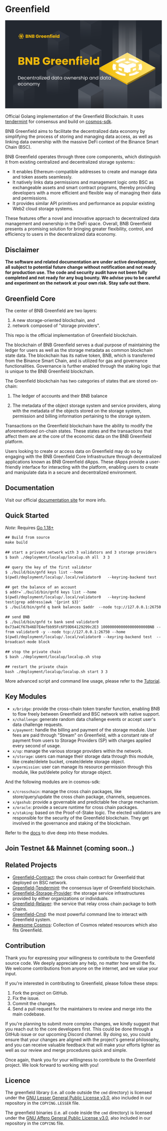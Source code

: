 # Greenfield

![banner](./docs/asset/gnfd-banner.png)

Official Golang implementation of the Greenfield Blockchain. It uses [tendermint](https://github.com/tendermint/tendermint/)
for consensus and build on [cosmos-sdk](https://github.com/cosmos/cosmos-sdk).

BNB Greenfield aims to facilitate the decentralized data economy by simplifying the process of storing and managing data
access, as well as linking data ownership with the massive DeFi context of the Binance Smart Chain (BSC).

BNB Greenfield operates through three core components, which distinguish it from existing centralized and decentralized
storage systems::
- It enables Ethereum-compatible addresses to create and manage data and token assets seamlessly.
- It natively links data permissions and management logic onto BSC as exchangeable assets and smart contract programs,
thereby providing developers with a more efficient and flexible way of managing their data and permissions.
- It provides similar API primitives and performance as popular existing Web2 cloud storage systems.

These features offer a novel and innovative approach to decentralized data management and ownership in the DeFi space.
Overall, BNB Greenfield presents a promising solution for bringing greater flexibility, control, and efficiency to users
in the decentralized data economy.


## Disclaimer
**The software and related documentation are under active development, all subject to potential future change without 
notification and not ready for production use. The code and security audit have not been fully completed and not ready 
for any bug bounty. We advise you to be careful and experiment on the network at your own risk. Stay safe out there.**

## Greenfield Core

The center of BNB Greenfield are two layers:
1. A new storage-oriented blockchain, and
2. network composed of "storage providers".

This repo is the official implementation of Greenfield blockchain. 

The blockchain of BNB Greenfield serves a dual purpose of maintaining the ledger for users as well as the storage metadata
as common blockchain state data. The blockchain has its native token, BNB, which is transferred from the Binance Smart Chain,
and is utilized for gas and governance functionalities. Governance is further enabled through the staking logic that is
unique to the BNB Greenfield blockchain.

The Greenfield blockchain has two categories of states that are stored on-chain:

1. The ledger of accounts and their BNB balance

2. The metadata of the object storage system and service providers, along with the metadata of the objects stored on the
storage system, permission and billing information pertaining to the storage system.

Transactions on the Greenfield blockchain have the ability to modify the aforementioned on-chain states. These states and
the transactions that affect them are at the core of the economic data on the BNB Greenfield platform.

Users looking to create or access data on Greenfield may do so by engaging with the BNB Greenfield Core Infrastructure
through decentralized applications known as BNB Greenfield dApps. These dApps provide a user-friendly interface for
interacting with the platform, enabling users to create and manipulate data in a secure and decentralized environment.

## Documentation
Visit our official [documentation site](https://greenfield.bnbchain.org/docs/guide/) for more info.

## Quick Started

*Note*: Requires [Go 1.18+](https://go.dev/dl/)

```
## Build from source
make build

## start a private network with 3 validators and 3 storage providers
$ bash ./deployment/localup/localup.sh all  3 3

## query the key of the first validator
$ ./build/bin/gnfd keys list --home   $(pwd)/deployment/localup/.local/validator0   --keyring-backend test

## get the balance of an account
$ addr=`./build/bin/gnfd keys list --home   $(pwd)/deployment/localup/.local/validator0   --keyring-backend test|grep address|awk '{print $3}'`
$ ./build/bin/gnfd q bank balances $addr  --node tcp://127.0.0.1:26750 

## send BNB
$ ./build/bin/gnfd tx bank send validator0 0x73a4Cf67b46D7E4efbb95Fc6F59D64129299c2E3 100000000000000000000BNB --from validator0 -y --node tcp://127.0.0.1:26750 --home $(pwd)/deployment/localup/.local/validator0 --keyring-backend test  --broadcast-mode block

## stop the private chain
$ bash ./deployment/localup/localup.sh stop 

## restart the private chain
bash ./deployment/localup/localup.sh start 3 3
```

More advanced script and command line usage, please refer to the [Tutorial](docs/cli/cli.md).

## Key Modules

- `x/bridge`: provide the cross-chain token transfer function, enabling BNB to flow freely between Greenfield and BSC
network with native support.
- `x/challenge`: generate random data challenge events or accept user's data challenge requests.
- `x/payment`: handle the billing and payment of the storage module. User fees are paid through "Stream" on Greenfield,
with a constant rate of payment from users to Storage Providers (SP) with charges applied every second of usage.
- `x/sp`: manage the various storage providers within the network.
- `x/storage`: users can manage their storage data through this module, like create/delete bucket, create/delete storage object.
- `x/permission`: user can manage its resource permission through this module, like put/delete policy for storage object.

And the following modules are in cosmos-sdk:

- `x/crosschain`: manage the cross chain packages, like store/query/update the cross chain package, channels, sequences.
- `x/gashub`: provide a governable and predictable fee charge mechanism.
- `x/oracle`: provide a secure runtime for cross chain packages.
- `x/staking`:  based on the Proof-of-Stake logic. The elected validators are responsible for the security of the Greenfield blockchain. 
They get involved in the governance and staking of the blockchain.

Refer to the [docs](docs/readme.md) to dive deep into these modules.

## Join Testnet && Mainnet (coming soon..)

## Related Projects
- [Greenfield-Contract](https://github.com/bnb-chain/greenfield-contracts): the cross chain contract for Greenfield that deployed on BSC network.
- [Greenfield-Tendermint](https://github.com/bnb-chain/greenfield-tendermint): the consensus layer of Greenfield blockchain.
- [Greenfield-Storage-Provider](https://github.com/bnb-chain/greenfield-storage-provider): the storage service infrastructures provided by either organizations or individuals.
- [Greenfield-Relayer](https://github.com/bnb-chain/greenfield-relayer): the service that relay cross chain package to both chains.
- [Greenfield-Cmd](https://github.com/bnb-chain/greenfield-cmd): the most powerful command line to interact with Greenfield system.
- [Awesome Cosmos](https://github.com/cosmos/awesome-cosmos): Collection of Cosmos related resources which also fits Greenfield.

## Contribution
Thank you for expressing your willingness to contribute to the Greenfield source code. We deeply appreciate any help, no
matter how small the fix. We welcome contributions from anyone on the internet, and we value your input.

If you're interested in contributing to Greenfield, please follow these steps:

1. Fork the project on GitHub.
2. Fix the issue.
3. Commit the changes.
4. Send a pull request for the maintainers to review and merge into the main codebase.

If you're planning to submit more complex changes, we kindly suggest that you reach out to the core developers first.
This could be done through a GitHub issue or our upcoming Discord channel. By doing so, you could ensure that your
changes are aligned with the project's general philosophy, and you can receive valuable feedback that will make your
efforts lighter as well as our review and merge procedures quick and simple.

Once again, thank you for your willingness to contribute to the Greenfield project. We look forward to working with you!

## Licence

The greenfield library (i.e. all code outside the `cmd` directory) is licensed under the
[GNU Lesser General Public License v3.0](https://www.gnu.org/licenses/lgpl-3.0.en.html),
also included in our repository in the `COPYING.LESSER` file.

The greenfield binaries (i.e. all code inside the `cmd` directory) is licensed under the
[GNU Affero General Public License v3.0](https://www.gnu.org/licenses/agpl-3.0.en.html), also
included in our repository in the `COPYING` file.
